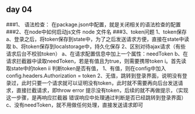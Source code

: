 
## day 04
 ###1、 语法检查：
   在package.json中配置，就是关闭相关的语法检查的配置
 ###2、在node中如何启动js文件
   node 文件名
 ###3、token问题
 1、token保存
    a、登录之后，将token保存到state中，为了之后发送请求方便，直接在state中读取
    b、将token保存到localstorage中，持久化保存
 2、区别对待ajax请求（有些请求后台不校验token）
    a、在请求配置信息中加上一个属性：needToken
    b、在请求拦截器中读取needToken，若是有值且为true，则需要携带token
        i。首先读取state中的token
        ii  判断token是否有值，
            1、有值，则在config中加入config.headers.Authorization = token
            2、无值，跳转到登录界面，说明没有登录过，此时只要一个请求就可以证明没有token，此时就不需要再向后台发送请求，直接拦截请求，即throw error
            提示没有token，后续的就不再做提示，（实现这一步骤，是再响应拦截器
            错误响应中处理通过判断是否已经跳转到登录界面）
    c、没有needToken，就不用做任何处理，直接发送请求即可   
